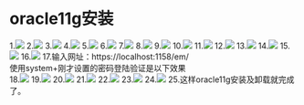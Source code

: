 oracle11g安装
===
1.![](img2/1.png)
2.![](img2/2.png)
3.![](img2/3.png)
4.![](img2/4.png)
5.![](img2/5.png)
6.![](img2/6.png)
7.![](img2/7.png)
8.![](img2/8.png)
9.![](img2/9.png)
10.![](img2/10.png)
11.![](img2/11.png)
12.![](img2/12.png)
13.![](img2/13.png)
14.![](img2/14.png)
15.![](img2/15.png)
16.![](img2/16.png)
17.输入网址：https://localhost:1158/em/<br>
使用system+刚才设置的密码登陆验证是以下效果<br>
18.![](img2/17.png)
19.![](img2/18.png)
20.![](img2/19.png)
21.![](img2/20.png)
22.![](img2/21.png)
23.![](img2/22.png)
24.![](img2/23.png)
25.这样oracle11g安装及卸载就完成了。
